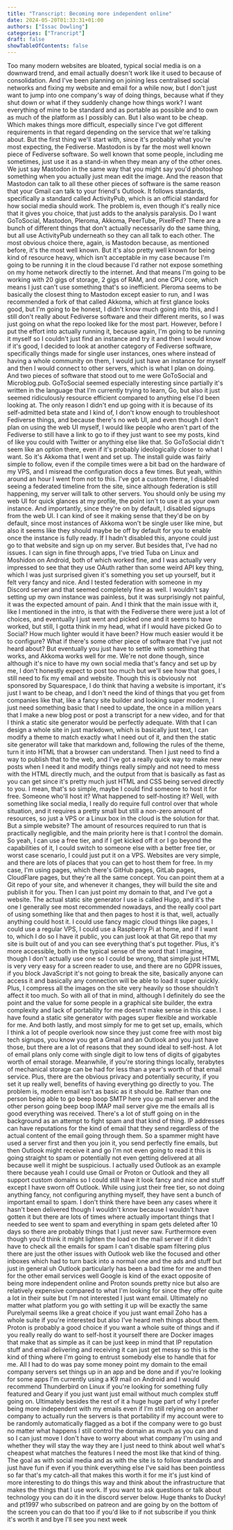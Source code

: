 ```yaml
---
title: "Transcript: Becoming more independent online"
date: 2024-05-20T01:33:31+01:00
authors: ["Issac Dowling"]
categories: ["Trancript"]
draft: false
showTableOfContents: false
---
```


 Too many modern websites are bloated, typical social media is on a downward trend, and email
 actually doesn't work like it used to because of consolidation. And I've been planning on
 joining less centralised social networks and fixing my website and email for a while now,
 but I don't just want to jump into one company's way of doing things, because what if they shut
 down or what if they suddenly change how things work? I want everything of mine to be standard
 and as portable as possible and to own as much of the platform as I possibly can.
 But I also want to be cheap. Which makes things more difficult, especially since
 I've got different requirements in that regard depending on the service that we're talking about.
 But the first thing we'll start with, since it's probably what you're most expecting,
 the Fediverse. Mastodon is by far the most well known piece of Fediverse software.
 So well known that some people, including me sometimes, just use it as a stand-in when they
 mean any of the other ones. We just say Mastodon in the same way that you might say you'd photoshop
 something when you actually just mean edit the image. And the reason that Mastodon can talk to
 all these other pieces of software is the same reason that your Gmail can talk to your friend's
 Outlook. It follows standards, specifically a standard called ActivityPub, which is an
 official standard for how social media should work. The problem is, even though it's really
 nice that it gives you choice, that just adds to the analysis paralysis. Do I want GoToSocial,
 Mastodon, Pleroma, Akkoma, PeerTube, PixelFed? There are a bunch of different things that
 don't actually necessarily do the same thing, but all use ActivityPub underneath so they can
 all talk to each other. The most obvious choice there, again, is Mastodon because,
 as mentioned before, it's the most well known. But it's also pretty well known for being kind
 of resource heavy, which isn't acceptable in my case because I'm going to be running it in the
 cloud because I'd rather not expose something on my home network directly to the internet.
 And that means I'm going to be working with 20 gigs of storage, 2 gigs of RAM, and one CPU core,
 which means I just can't use something that's so inefficient. Pleroma seems to be basically the
 closest thing to Mastodon except easier to run, and I was recommended a fork of that called Akkoma,
 which at first glance looks good, but I'm going to be honest, I didn't know much going into this,
 and I still don't really about Fediverse software and their different merits, so I was just going
 on what the repo looked like for the most part. However, before I put the effort into actually
 running it, because again, I'm going to be running it myself so I couldn't just find an instance and
 try it and then I would know if it's good, I decided to look at another category of Fediverse
 software, specifically things made for single user instances, ones where instead of having a
 whole community on them, I would just have an instance for myself and then I would connect to
 other servers, which is what I plan on doing. And two pieces of software that stood out to me were
 GoToSocial and Microblog.pub. GoToSocial seemed especially interesting since partially it's
 written in the language that I'm currently trying to learn, Go, but also it just seemed ridiculously
 resource efficient compared to anything else I'd been looking at. The only reason I didn't end up
 going with it is because of its self-admitted beta state and I kind of, I don't know enough
 to troubleshoot Fediverse things, and because there's no web UI, and even though I don't plan
 on using the web UI myself, I would like people who aren't part of the Fediverse to still have
 a link to go to if they just want to see my posts, kind of like you could with Twitter or
 anything else like that. So GoToSocial didn't seem like an option there, even if it's probably
 ideologically closer to what I want. So it's Akkoma that I went and set up. The install guide
 was fairly simple to follow, even if the compile times were a bit bad on the hardware of my VPS,
 and I misread the configuration docs a few times. But yeah, within around an hour I went from not
 to this. I've got a custom theme, I disabled seeing a federated timeline from the site, since
 although federation is still happening, my server will talk to other servers. You should only be
 using my web UI for quick glances at my profile, the point isn't to use it as your own instance.
 And importantly, since they're on by default, I disabled signups from the web UI. I can kind of
 see it making sense that they'd be on by default, since most instances of Akkoma won't be single
 user like mine, but also it seems like they should maybe be off by default for you to enable
 once the instance is fully ready. If I hadn't disabled this, anyone could just go to that
 website and sign up on my server. But besides that, I've had no issues. I can sign in fine
 through apps, I've tried Tuba on Linux and Moshidon on Android, both of which worked fine,
 and I was actually very impressed to see that they use OAuth rather than some weird API key thing,
 which I was just surprised given it's something you set up yourself, but it felt very fancy and
 nice. And I tested federation with someone in my Discord server and that seemed completely fine as
 well. I wouldn't say setting up my own instance was painless, but it was surprisingly not painful,
 it was the expected amount of pain. And I think that the main issue with it, like I mentioned
 in the intro, is that with the Fediverse there were just a lot of choices, and eventually I just
 went and picked one and it seems to have worked, but still, I gotta think in my head, what if I
 would have picked Go to Social? How much lighter would it have been? How much easier would it be
 to configure? What if there's some other piece of software that I've just not heard about?
 But eventually you just have to settle with something that works, and Akkoma works well
 for me. We're not done though, since although it's nice to have my own social media that's
 fancy and set up by me, I don't honestly expect to post too much but we'll see how that goes,
 I still need to fix my email and website. Though this is obviously not sponsored by Squarespace,
 I do think that having a website is important, it's just I want to be cheap, and I don't need
 the kind of things that you get from companies like that, like a fancy site builder and looking
 super modern, I just need something basic that I need to update, the once in a million years that
 I make a new blog post or post a transcript for a new video, and for that I think a static site
 generator would be perfectly adequate. With that I can design a whole site in just markdown,
 which is basically just text, I can modify a theme to match exactly what I need out of it,
 and then the static site generator will take that markdown and, following the rules of the theme,
 turn it into HTML that a browser can understand. Then I just need to find a way to publish that to
 the web, and I've got a really quick way to make new posts when I need it and modify things really
 simply and not need to mess with the HTML directly much, and the output from that is basically as
 fast as you can get since it's pretty much just HTML and CSS being served directly to you.
 I mean, that's so simple, maybe I could find someone to host it for free. Someone who'll host
 it? What happened to self-hosting it? Well, with something like social media, I really do require
 full control over that whole situation, and it requires a pretty small but still a non-zero
 amount of resources, so just a VPS or a Linux box in the cloud is the solution for that.
 But a simple website? The amount of resources required to run that is practically negligible,
 and the main priority here is that I control the domain. So yeah, I can use a free tier,
 and if I get kicked off it or I go beyond the capabilities of it, I could switch to someone
 else with a better free tier, or worst case scenario, I could just put it on a VPS. Websites
 are very simple, and there are lots of places that you can get to host them for free. In my
 case, I'm using pages, which there's GitHub pages, GitLab pages, CloudFlare pages, but they're all
 the same concept. You can point them at a Git repo of your site, and whenever it changes, they will
 build the site and publish it for you. Then I can just point my domain to that, and I've got a
 website. The actual static site generator I use is called Hugo, and it's the one I generally see
 most recommended nowadays, and the really cool part of using something like that and then pages
 to host it is that, well, actually anything could host it. I could use fancy magic cloud things like
 pages, I could use a regular VPS, I could use a Raspberry Pi at home, and if I want to, which I
 do so I have it public, you can just look at that Git repo that my site is built out of and you can
 see everything that's put together. Plus, it's more accessible, both in the typical sense of the
 word that I imagine, though I don't actually use one so I could be wrong, that simple just HTML is
 very very easy for a screen reader to use, and there are no GDPR issues, if you block JavaScript
 it's not going to break the site, basically anyone can access it and basically any connection will be
 able to load it super quickly. Plus, I compress all the images on the site very heavily so those
 shouldn't affect it too much. So with all of that in mind, although I definitely do see the point
 and the value for some people in a graphical site builder, the extra complexity and lack of
 portability for me doesn't make sense in this case. I have found a static site generator with pages
 super flexible and workable for me. And both lastly, and most simply for me to get set up,
 emails, which I think a lot of people overlook now since they just come free with most big tech
 signups, you know you get a Gmail and an Outlook and you just have those, but there are a lot of
 reasons that they sound ideal to self-host. A lot of email plans only come with single digit to low
 tens of digits of gigabytes worth of email storage. Meanwhile, if you're storing things locally,
 terabytes of mechanical storage can be had for less than a year's worth of that email service.
 Plus, there are the obvious privacy and potentially security, if you set it up really
 well, benefits of having everything go directly to you. The problem is, modern email isn't as basic
 as it should be. Rather than one person being able to go beep boop SMTP here you go mail server and
 the other person going beep boop IMAP mail server give me the emails all is good everything was
 received. There's a lot of stuff going on in the background as an attempt to fight spam and that
 kind of thing. IP addresses can have reputations for the kind of email that they send regardless
 of the actual content of the email going through them. So a spammer might have used a server first
 and then you join it, you send perfectly fine emails, but then Outlook might receive it and go
 I'm not even going to read it this is going straight to spam or potentially not even getting
 delivered at all because well it might be suspicious. I actually used Outlook as an
 example there because yeah I could use Gmail or Proton or Outlook and they all support custom
 domains so I could still have it look fancy and nice and stuff except I have sworn off Outlook.
 While using just their free tier, so not doing anything fancy, not configuring anything myself,
 they have sent a bunch of important email to spam. I don't think there have been any cases where it
 hasn't been delivered though I wouldn't know because I wouldn't have gotten it but there are
 lots of times where actually important things that I needed to see went to spam and everything
 in spam gets deleted after 10 days so there are probably things that I just never saw.
 Furthermore even though you'd think it might lighten the load on the mail server if it didn't
 have to check all the emails for spam I can't disable spam filtering plus there are just the
 other issues with Outlook web like the focused and other inboxes which had to turn back into a
 normal one and the ads and stuff but just in general uh Outlook particularly has been a bad
 time for me and then for the other email services well Google is kind of the exact opposite of being
 more independent online and Proton sounds pretty nice but also are relatively expensive compared
 to what I'm looking for since they offer quite a lot in their suite but I'm not interested I just
 want email. Ultimately no matter what platform you go with setting it up will be exactly the same
 Purelymail seems like a great choice if you just want email Zoho has a whole suite if you're
 interested but also I've heard meh things about them. Proton is probably a good choice if you want
 a whole suite of things and if you really really do want to self-host it yourself there are Docker
 images that make that as simple as it can be just keep in mind that IP reputation stuff and email
 delivering and receiving it can just get messy so this is the kind of thing where I'm going to
 entrust somebody else to handle that for me. All I had to do was pay some money point my
 domain to the email company servers set things up in an app and be done and if you're looking
 for some apps I'm currently using a K9 mail on Android and I would recommend Thunderbird on Linux
 if you're looking for something fully featured and Geary if you just want just email without
 much complex stuff going on. Ultimately besides the rest of it a huge huge part of why I prefer
 being more independent with my emails even if I'm still relying on another company to actually run
 the servers is that portability if my account were to be randomly automatically flagged as a bot if
 the company were to go bust no matter what happens I still control the domain as much as you can
 and so I can just move I don't have to worry about what company I'm using and whether they will stay
 the way they are I just need to think about well what's cheapest what matches the features I need
 the most like that kind of thing. The goal as with social media and as with the site is to follow
 standards and just have fun if even if you think everything else I've said has been pointless so
 far that's my catch-all that makes this worth it for me it's just kind of more interesting to do
 things this way and think about the infrastructure that makes the things that I use work. If you want
 to ask questions or talk about technology you can do it in the discord server below. Huge thanks to
 Ducky! and pt1997 who subscribed on patreon and are going by on the bottom of the screen you can
 do that too if you'd like to if not subscribe if you think it's worth it and bye I'll see you next week